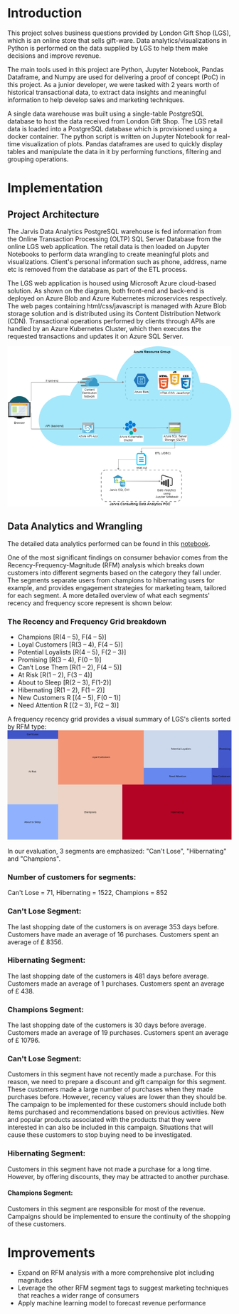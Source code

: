 # Introduction
This project solves business questions provided by London Gift Shop (LGS), which is an online store 
that sells gift-ware. Data analytics/visualizations in Python is performed on the data supplied by 
LGS to help them make decisions and improve revenue.

The main tools used in this project are Python, Jupyter Notebook, Pandas Dataframe, and Numpy are 
used for delivering a proof of concept (PoC) in this project. As a junior developer, we were tasked 
with 2 years worth of historical transactional data, to extract data insights and meaningful information
to help develop sales and marketing techniques.

A single data warehouse was built using a single-table PostgreSQL database to host the data received 
from London Gift Shop. The LGS retail data is loaded into a PostgreSQL database which is provisioned 
using a docker container. The python script is written on Jupyter Notebook for real-time visualization 
of plots. Pandas dataframes are used to quickly display tables and manipulate the data in it by
performing functions, filtering and grouping operations. 
  
# Implementation
## Project Architecture
The Jarvis Data Analytics PostgreSQL warehouse is fed information from the Online Transaction Processing
(OLTP) SQL Server Database from the online LGS web application. The retail data is then loaded on 
Jupyter Notebooks to perform data wrangling to create meaningful plots and visualizations. Client's 
personal information such as phone, address, name etc is removed from the database as part of the 
ETL process.

The LGS web application is housed using Microsoft Azure cloud-based solution. As shown on the diagram, 
both front-end and back-end is deployed on Azure Blob and Azure Kubernetes microservices respectively. 
The web pages containing html/css/javascript is managed with Azure Blob storage solution and is 
distributed using its Content Distribution Network (CDN). Transactional operations performed by clients 
through APIs are handled by an Azure Kubernetes Cluster, which then executes the requested transactions 
and updates it on Azure SQL Server.

![system_design_arch](./assets/python_analytics_arch.png)

## Data Analytics and Wrangling
The detailed data analytics performed can be found in this [notebook](./retail_data_analytics_wrangling.ipynb). 

One of the most significant findings on consumer behavior comes from the Recency-Frequency-Magnitude 
(RFM) analysis which breaks down customers into different segments based on the category they fall 
under. The segments separate users from champions to hibernating users for example, and provides 
engagement strategies for marketing team, tailored for each segment. A more detailed overview of 
what each segments' recency and frequency score represent is shown below: 

### The Recency and Frequency Grid breakdown

- Champions [R(4 – 5), F(4 – 5)]
- Loyal Customers [R(3 – 4), F(4 – 5)]
- Potential Loyalists [R(4 – 5), F(2 – 3)]
- Promising [R(3 – 4), F(0 – 1)]
- Can’t Lose Them [R(1 – 2), F(4 – 5)]
- At Risk [R(1 – 2), F(3 – 4)]
- About to Sleep [R(2 – 3), F(1-2)]
- Hibernating [R(1 – 2), F(1 – 2)]
- New Customers R [(4 – 5), F(0 – 1)]
- Need Attention R [(2 – 3), F(2 – 3)]

A frequency recency grid provides a visual summary of LGS's clients sorted by RFM type:
![recency_frequency_grid](./assets/recency_frequency_grid.PNG)

In our evaluation, 3 segments are emphasized: "Can't Lose", "Hibernating" and "Champions".

### Number of customers for segments:

Can't Lose = 71, Hibernating = 1522, Champions = 852

### Can't Lose Segment:

The last shopping date of the customers is on average 353 days before.
Customers have made an average of 16 purchases.
Customers spent an average of £ 8356.

### Hibernating Segment:

The last shopping date of the customers is 481 days before average.
Customers made an average of 1 purchases.
Customers spent an average of £ 438.

### Champions Segment:

The last shopping date of the customers is 30 days before average.
Customers made an average of 19 purchases.
Customers spent an average of £ 10796.

### Can't Lose Segment:

Customers in this segment have not recently made a purchase. For this reason, we need to prepare a 
discount and gift campaign for this segment. These customers made a large number of purchases when 
they made purchases before. However, recency values are lower than they should be. The campaign to be 
implemented for these customers should include both items purchased and recommendations based on 
previous activities. New and popular products associated with the products that they were interested 
in can also be included in this campaign. Situations that will cause these customers to stop buying 
need to be investigated.

### Hibernating Segment:

Customers in this segment have not made a purchase for a long time. However, by offering discounts, 
they may be attracted to another purchase.

#### Champions Segment:

Customers in this segment are responsible for most of the revenue. Campaigns should be implemented 
to ensure the continuity of the shopping of these customers.

# Improvements

-  Expand on RFM analysis with a more comprehensive plot including magnitudes
-  Leverage the other RFM segment tags to suggest marketing techniques that reaches a wider range
   of consumers
-  Apply machine learning model to forecast revenue performance 